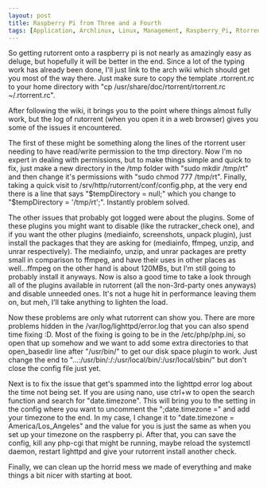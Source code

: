 ```yaml
---
layout: post
title: Raspberry Pi from Three and a Fourth
tags: [Application, Archlinux, Linux, Management, Raspberry_Pi, Rtorrent, Rutorrent, Setup, Torrent]
---
```


So getting rutorrent onto a raspberry pi is not nearly as amazingly easy as deluge, but hopefully it will be better in the end. Since a lot of the typing work has already been done, I'll just link to the arch wiki which should get you most of the way there. Just make sure to copy the template .rtorrent.rc to your home directory with "cp /usr/share/doc/rtorrent/rtorrent.rc ~/.rtorrent.rc".

After following the wiki, it brings you to the point where things almost fully work, but the log of rutorrent (when you open it in a web browser) gives you some of the issues it encountered.

The first of these might be something along the lines of the rtorrent user needing to have read/write permission to the tmp directory. Now I'm no expert in dealing with permissions, but to make things simple and quick to fix, just make a new directory in the /tmp folder with "sudo mkdir /tmp/rt" and then change it's permissions with "sudo chmod 777 /tmp/rt". Finally, taking a quick visit to /srv/http/rutorrent/conf/config.php, at the very end there is a line that says "$tempDirectory = null;" which you change to "$tempDirectory = '/tmp/rt';". Instantly problem solved.

The other issues that probably got logged were about the plugins. Some of these plugins you might want to disable (like the rutracker_check one), and if you want the other plugins (mediainfo, screenshots, unpack plugin), just install the packages that they are asking for (mediainfo, ffmpeg, unzip, and unrar respectively). The mediainfo, unzip, and unrar packages are pretty small in comparison to ffmpeg, and have their uses in other places as well...ffmpeg on the other hand is about 120MBs, but I'm still going to probably install it anyways. Now is also a good time to take a look through all of the plugins available in rutorrent (all the non-3rd-party ones anyways) and disable unneeded ones. It's not a huge hit in performance leaving them on, but meh, I'll take anything to lighten the load.

Now these problems are only what rutorrent can show you. There are more problems hidden in the /var/log/lighttpd/error.log that you can also spend time fixing :D. Most of the fixing is going to be in the /etc/php/php.ini, so open that up somehow and we want to add some extra directories to that open_basedir line after "/usr/bin/" to get our disk space plugin to work. Just change the end to "...:/usr/bin/:/:/usr/local/bin/:/usr/local/sbin/" but don't close the config file just yet.

Next is to fix the issue that get's spammed into the lighttpd error log about the time not being set. If you are using nano, use ctrl+w to open the search function and search for "date.timezone". This will bring you to the setting in the config where you want to uncomment the ";date.timezone =" and add your timezone to the end. In my case, I change it to "date.timezone = America/Los_Angeles" and the value for you is just the same as when you set up your timezone on the raspberry pi. After that, you can save the config, kill any php-cgi that might be running, maybe reload the systemctl daemon, restart lighttpd and give your rutorrent install another check.

Finally, we can clean up the horrid mess we made of everything and make things a bit nicer with starting at boot.
